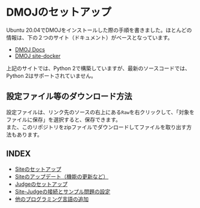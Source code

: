 # DMOJのセットアップ
Ubuntu 20.04でDMOJをインストールした際の手順を書きました。ほとんどの情報は、下の２つのサイト（ドキュメント）がベースとなっています。

- [DMOJ Docs](https://docs.dmoj.ca/#/)
- [DMOJ site-docker](https://github.com/DMOJ/site-docker)

上記のサイトでは、Python 2で構築していますが、最新のソースコードでは、Python 2はサポートされていません。  
## 設定ファイル等のダウンロード方法
設定ファイルは、リンク先のソースの右上にある`Raw`を右クリックして、「対象をファイルに保存」を選択すると、保存できます。  
また、このリポジトリをzipファイルでダウンロードしてファイルを取り出す方法もあります。
## INDEX
- [Siteのセットアップ](site-setup.md)
- [Siteのアップデート（機能の更新など）](site-update.md)
- [Judgeのセットアップ](judge.md)
- [Site-Judgeの接続とサンプル問題の設定](dmoj-connection.md)
- [他のプログラミング言語の追加](otherlanguage.md)